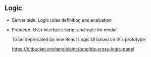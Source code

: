 
<a name=logic></a>

## Logic

- Server side: Logic rules definition and evaluation
- Frontend: User interface: script and style for modal

  To be deprecated by new React Logic UI based on this prototype:
  
  https://bitbucket.org/tangibleinc/tangible-cross-logic-panel

